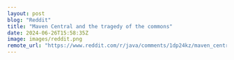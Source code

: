 ```yaml
---
layout: post
blog: "Reddit"
title: "Maven Central and the tragedy of the commons"
date: 2024-06-26T15:58:35Z
image: images/reddit.png
remote_url: "https://www.reddit.com/r/java/comments/1dp24kz/maven_central_and_the_tragedy_of_the_commons/"
---
```

